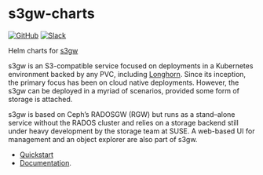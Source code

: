 # s3gw-charts

[![GitHub][license-badge]][license-url]
[![Slack][slack-badge]][slack-url]

Helm charts for [s3gw][s3gw]

s3gw is an S3-compatible service focused on deployments in a Kubernetes
environment backed by any PVC, including [Longhorn][longhorn].
Since its inception, the primary focus has been on cloud native deployments.
However, the s3gw can be deployed in a myriad of scenarios, provided some form
of storage is attached.

s3gw is based on Ceph’s RADOSGW (RGW) but runs as a stand–alone service without
the RADOS cluster and relies on a storage backend still under heavy development
by the storage team at SUSE. A web-based UI for management and an object
explorer are also part of s3gw.

- [Quickstart](charts/s3gw/README.md)
- [Documentation][documentation].

[s3gw]: https://s3gw.io
[longhorn]: https://longhorn.io
[license-badge]: https://img.shields.io/github/license/aquarist-labs/s3gw-charts
[license-url]: https://s3gw-docs.readthedocs.io/en/latest/license/
[slack-badge]: https://img.shields.io/badge/slack-s3gw-brightgreen.svg?logo=slack
[slack-url]: https://slack.com/app_redirect?channel=C04DCMUV8SE
[documentation]: https://s3gw-docs.readthedocs.io/en/latest/helm-charts/
